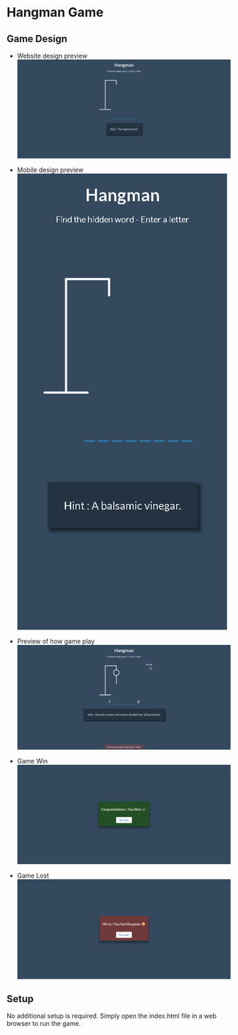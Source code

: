 # Hangman Game
## Game Design
- Website design preview
![Desktop design preview](./design/Hangman%20game%20demo%20before%20web%20design.png)

- Mobile design preview
![Mobile design preview](./design/Hangman%20game%20demo%20before%20mobile%20design.png)

- Preview of how game play <br>
![preview of how game play](./design/game%20processing.png)

- Game Win
![Game win](./design/game%20won.png)

- Game Lost
![Game lost](./design/game%20lost.png)

## Setup
No additional setup is required. Simply open the index.html file in a web browser to run the game.
